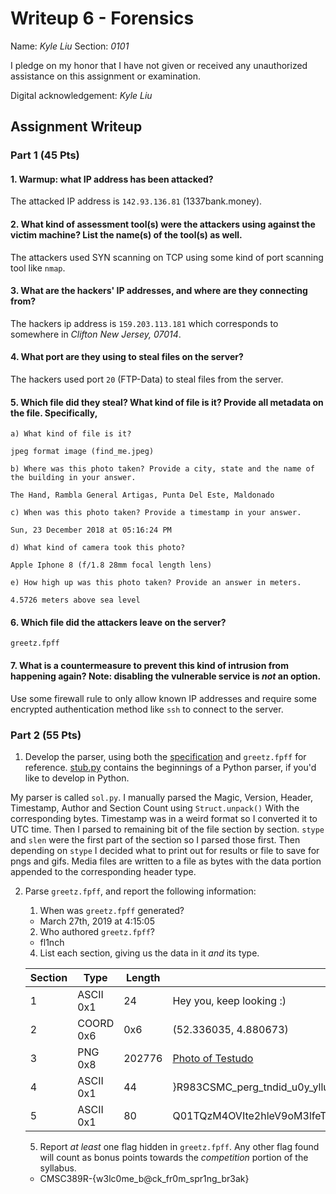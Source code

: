 # Writeup 6 - Forensics

Name: *Kyle Liu*
Section: *0101*

I pledge on my honor that I have not given or received any unauthorized assistance on this assignment or examination.

Digital acknowledgement: *Kyle Liu*

## Assignment Writeup

### Part 1 (45 Pts)

#### 1. Warmup: what IP address has been attacked?

The attacked IP address is ```142.93.136.81``` (1337bank.money).

#### 2. What kind of assessment tool(s) were the attackers using against the victim machine? List the name(s) of the tool(s) as well.

The attackers used SYN scanning on TCP using some kind of port scanning tool like ```nmap```.

#### 3. What are the hackers' IP addresses, and where are they connecting from?

The hackers ip address is ```159.203.113.181``` which corresponds to somewhere in *Clifton New Jersey, 07014*.

#### 4. What port are they using to steal files on the server?

The hackers used port ```20``` (FTP-Data) to steal files from the server.

#### 5. Which file did they steal? What kind of file is it? Provide all metadata on the file. Specifically,

    a) What kind of file is it?

    jpeg format image (find_me.jpeg)

    b) Where was this photo taken? Provide a city, state and the name of the building in your answer.

    The Hand, Rambla General Artigas, Punta Del Este, Maldonado

    c) When was this photo taken? Provide a timestamp in your answer.

    Sun, 23 December 2018 at 05:16:24 PM

    d) What kind of camera took this photo?

    Apple Iphone 8 (f/1.8 28mm focal length lens)

    e) How high up was this photo taken? Provide an answer in meters.

    4.5726 meters above sea level

#### 6. Which file did the attackers leave on the server?

```greetz.fpff```

#### 7. What is a countermeasure to prevent this kind of intrusion from happening again? Note: disabling the vulnerable service is *not* an option.

Use some firewall rule to only allow known IP addresses and require some encrypted authentication method like ```ssh``` to connect to the server.

### Part 2 (55 Pts)

1. Develop the parser, using both the
[specification](fpff-spec.md) and
`greetz.fpff` for reference. [stub.py](stub.py) contains the beginnings of a Python parser, if
you'd like to develop in Python.

My parser is called ```sol.py```. I manually parsed the Magic, Version, Header, Timestamp, Author and Section Count using ```Struct.unpack()``` With the corresponding bytes. Timestamp was in a weird format so I converted it to UTC time. Then I parsed to remaining bit of the file section by section. ```stype``` and ```slen``` were the first part of the section so I parsed those first. Then depending on ```stype``` I decided what to print out for results or file to save for pngs and gifs. Media files are written to a file as bytes with the data portion appended to the corresponding header type.

2. Parse `greetz.fpff`, and report the following information:
    1. When was `greetz.fpff` generated?

    - March 27th, 2019 at 4:15:05

    2. Who authored `greetz.fpff`?

    - fl1nch

    4. List each section, giving us the data in it *and* its type.

    | Section | Type | Length | Value |
    |---|---|---|---|
    | 1 | ASCII 0x1 | 24 | Hey you, keep looking :) |
    | 2 | COORD 0x6 | 0x6 | (52.336035, 4.880673) |
    | 3 | PNG 0x8 | 202776 | [Photo of Testudo](newPic.png) |
    | 4 | ASCII 0x1 | 44 | }R983CSMC_perg_tndid_u0y_yllufep0h{-R983CSMC |
    | 5 | ASCII 0x1 | 80 | Q01TQzM4OVIte2hleV9oM3lfeTBVX3lvdV9JX2RvbnRfbGlrZV95b3VyX2Jhc2U2NF9lbmNvZGluZ30= |

    5. Report *at least* one flag hidden in `greetz.fpff`. Any other flag found will count as bonus points towards the *competition* portion of the syllabus.

    - CMSC389R-{w3lc0me_b@ck_fr0m_spr1ng_br3ak}